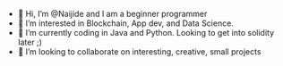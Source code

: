 - 👋 Hi, I’m @Naijide and I am a beginner programmer
- 👀 I’m interested in Blockchain, App dev, and Data Science.
- 🌱 I’m currently coding in Java and Python. Looking to get into solidity later ;)
- 💞️ I’m looking to collaborate on interesting, creative, small projects


<!---
Naijide/Naijide is a ✨ special ✨ repository because its `README.md` (this file) appears on your GitHub profile.
You can click the Preview link to take a look at your changes.
--->
